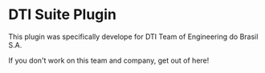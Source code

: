 # DTI Suite Plugin

This plugin was specifically develope for DTI Team of Engineering do Brasil S.A.

If you don't work on this team and company, get out of here!